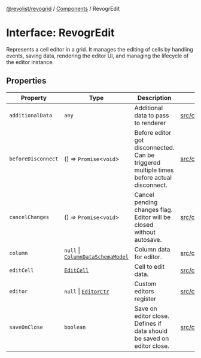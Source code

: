 [@revolist/revogrid](README.md) / [Components](Namespace.Components.md) / RevogrEdit

# Interface: RevogrEdit

Represents a cell editor in a grid.
It manages the editing of cells by handling events, saving data, rendering the editor UI,
and managing the lifecycle of the editor instance.

## Properties

| Property | Type | Description | Defined in |
| ------ | ------ | ------ | ------ |
| `additionalData` | `any` | Additional data to pass to renderer | [src/components.d.ts:375](https://github.com/revolist/revogrid/blob/47823c55f21dbab2ee19530dcd4c960a36eea0e4/src/components.d.ts#L375) |
| `beforeDisconnect` | () => `Promise`\<`void`\> | Before editor got disconnected. Can be triggered multiple times before actual disconnect. | [src/components.d.ts:379](https://github.com/revolist/revogrid/blob/47823c55f21dbab2ee19530dcd4c960a36eea0e4/src/components.d.ts#L379) |
| `cancelChanges` | () => `Promise`\<`void`\> | Cancel pending changes flag. Editor will be closed without autosave. | [src/components.d.ts:383](https://github.com/revolist/revogrid/blob/47823c55f21dbab2ee19530dcd4c960a36eea0e4/src/components.d.ts#L383) |
| `column` | `null` \| [`ColumnDataSchemaModel`](TypeAlias.ColumnDataSchemaModel.md) | Column data for editor. | [src/components.d.ts:387](https://github.com/revolist/revogrid/blob/47823c55f21dbab2ee19530dcd4c960a36eea0e4/src/components.d.ts#L387) |
| `editCell` | [`EditCell`](TypeAlias.EditCell.md) | Cell to edit data. | [src/components.d.ts:391](https://github.com/revolist/revogrid/blob/47823c55f21dbab2ee19530dcd4c960a36eea0e4/src/components.d.ts#L391) |
| `editor` | `null` \| [`EditorCtr`](TypeAlias.EditorCtr.md) | Custom editors register | [src/components.d.ts:395](https://github.com/revolist/revogrid/blob/47823c55f21dbab2ee19530dcd4c960a36eea0e4/src/components.d.ts#L395) |
| `saveOnClose` | `boolean` | Save on editor close. Defines if data should be saved on editor close. | [src/components.d.ts:399](https://github.com/revolist/revogrid/blob/47823c55f21dbab2ee19530dcd4c960a36eea0e4/src/components.d.ts#L399) |
